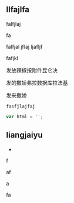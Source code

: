 ## llfajlfa

falfjlaj

fa

falfjal jflaj ljafljf

fafjkl

发放辣椒按附件昆仑决

发的撒娇弗拉数据库拉法基

发来撒娇

```
fasfjlajfaj
```

```javascript
var html = '';
```

## liangjaiyu 

- ​

f

af

a

fa



